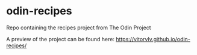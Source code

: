 # odin-recipes

Repo containing the recipes project from The Odin Project

A preview of the project can be found here: https://vitorvlv.github.io/odin-recipes/
